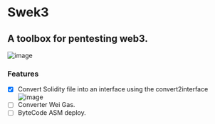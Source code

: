 # Swek3

## A toolbox for pentesting web3.
![image](https://user-images.githubusercontent.com/23560242/178570237-0105b9ac-e39c-447a-8455-81bdee136076.png)



### Features

- [X] Convert Solidity file into an interface using the convert2interface
![image](https://user-images.githubusercontent.com/23560242/178570537-8974f67c-baa6-4e8d-b2e9-c4f8ad5ca9e5.png)
- [ ] Converter Wei Gas.
- [ ] ByteCode ASM deploy.
